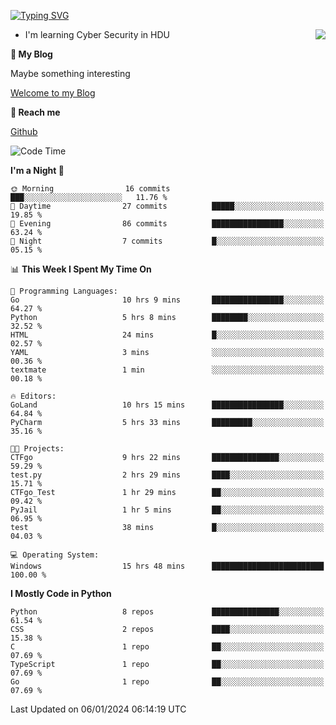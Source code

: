 [![Typing SVG](https://readme-typing-svg.herokuapp.com?font=Fira+Code&pause=1000&random=false&width=450&height=60&lines=Hello+%F0%9F%91%8B%F0%9F%8F%BB;I'm+JBNRZ)](https://git.io/typing-svg)

<a href="#">
  <img align="right" src="https://github-readme-stats.vercel.app/api?username=JBNRZ&show_icons=true&bg_color=15,f2f7fd,E0EAFC" />
</a>

- I'm learning Cyber Security in HDU

 **🌱 My Blog**

Maybe something interesting

[Welcome to my Blog](https://jbnrz.com.cn/)

 **💬 Reach me** 

[Github](https://github.com/JBNRZ)


<!--START_SECTION:waka-->
![Code Time](http://img.shields.io/badge/Code%20Time-259%20hrs%208%20mins-blue)

**I'm a Night 🦉** 

```text
🌞 Morning                16 commits          ███░░░░░░░░░░░░░░░░░░░░░░   11.76 % 
🌆 Daytime                27 commits          █████░░░░░░░░░░░░░░░░░░░░   19.85 % 
🌃 Evening                86 commits          ████████████████░░░░░░░░░   63.24 % 
🌙 Night                  7 commits           █░░░░░░░░░░░░░░░░░░░░░░░░   05.15 % 
```


📊 **This Week I Spent My Time On** 

```text
💬 Programming Languages: 
Go                       10 hrs 9 mins       ████████████████░░░░░░░░░   64.27 % 
Python                   5 hrs 8 mins        ████████░░░░░░░░░░░░░░░░░   32.52 % 
HTML                     24 mins             █░░░░░░░░░░░░░░░░░░░░░░░░   02.57 % 
YAML                     3 mins              ░░░░░░░░░░░░░░░░░░░░░░░░░   00.36 % 
textmate                 1 min               ░░░░░░░░░░░░░░░░░░░░░░░░░   00.18 % 

🔥 Editors: 
GoLand                   10 hrs 15 mins      ████████████████░░░░░░░░░   64.84 % 
PyCharm                  5 hrs 33 mins       █████████░░░░░░░░░░░░░░░░   35.16 % 

🐱‍💻 Projects: 
CTFgo                    9 hrs 22 mins       ███████████████░░░░░░░░░░   59.29 % 
test.py                  2 hrs 29 mins       ████░░░░░░░░░░░░░░░░░░░░░   15.71 % 
CTFgo_Test               1 hr 29 mins        ██░░░░░░░░░░░░░░░░░░░░░░░   09.42 % 
PyJail                   1 hr 5 mins         ██░░░░░░░░░░░░░░░░░░░░░░░   06.95 % 
test                     38 mins             █░░░░░░░░░░░░░░░░░░░░░░░░   04.03 % 

💻 Operating System: 
Windows                  15 hrs 48 mins      █████████████████████████   100.00 % 
```

**I Mostly Code in Python** 

```text
Python                   8 repos             ███████████████░░░░░░░░░░   61.54 % 
CSS                      2 repos             ████░░░░░░░░░░░░░░░░░░░░░   15.38 % 
C                        1 repo              ██░░░░░░░░░░░░░░░░░░░░░░░   07.69 % 
TypeScript               1 repo              ██░░░░░░░░░░░░░░░░░░░░░░░   07.69 % 
Go                       1 repo              ██░░░░░░░░░░░░░░░░░░░░░░░   07.69 % 
```




 Last Updated on 06/01/2024 06:14:19 UTC
<!--END_SECTION:waka-->
